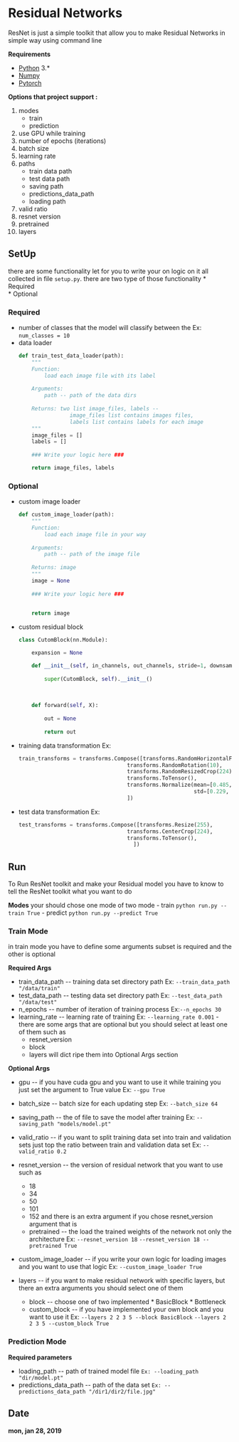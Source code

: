 

# Residual Networks
ResNet is just a simple toolkit that allow you to make Residual Networks in simple way using command line

**Requirements**
- [Python](https://www.python.org/) 3.*
- [Numpy](http://www.numpy.org/)
- [Pytorch](https://pytorch.org/)


**Options that project support :**
1. modes 
	- train 
	- prediction
2. use GPU while training
3. number of epochs (iterations)
4. batch size
5. learning rate 
6. paths 
	* train data path
	* test data path   
	*  saving path  
	* predictions_data_path
	* loading path
7. valid ratio
8. resnet version
9. pretrained
10. layers

## SetUp

there are some functionality let for you to write your on logic on it all collected in file `setup.py`. 
there are two type of those functionality 
	* 	Required	
	* Optional



### **Required**
- number of classes that the model will classify between the 
	Ex: `num_classes = 10`
- data loader 
	```py
	def train_test_data_loader(path):
	    """
	    Function:
	        load each image file with its label
	    
	    Arguments:
	        path -- path of the data dirs
	    
	    Returns: two list image_files, labels --
	                image_files list contains images files,
	                labels list contains labels for each image
	    """
	    image_files = []
	    labels = []
	    
	    ### Write your logic here ###

	    return image_files, labels
	```
### **Optional**
- custom image loader
	```py
	def custom_image_loader(path):
	    """
	    Function:
	        load each image file in your way
	    
	    Arguments:
	        path -- path of the image file
	    
	    Returns: image
	    """
	    image = None
	    
	    ### Write your logic here ###

	    
	    return image
	```
- custom residual block
	```py
	class CutomBlock(nn.Module):
    
	    expansion = None

	    def __init__(self, in_channels, out_channels, stride=1, downsample=None):
	        
	        super(CutomBlock, self).__init__()
	        
	        
	    
	    def forward(self, X):
	        
	        out = None
	        
	        return out
    
	```
- training data transformation
	Ex:
	```py
	train_transforms = transforms.Compose([transforms.RandomHorizontalFlip(),
                                      transforms.RandomRotation(10),
                                      transforms.RandomResizedCrop(224),
                                      transforms.ToTensor(),
                                      transforms.Normalize(mean=[0.485, 0.456, 0.406],
                                                           std=[0.229, 0.224, 0.225]),
                                      ])

	```
- test data transformation
	Ex: 
	```py
	test_transforms = transforms.Compose([transforms.Resize(255),
                                      transforms.CenterCrop(224),
                                      transforms.ToTensor(),
                                        ])

	```
		
## Run
To Run ResNet toolkit and make your Residual model you have to know to tell the ResNet toolkit what you want to do 

**Modes**
	your should chose one mode of two mode
	- train
		`python run.py --train True`
	- predict
		`python run.py --predict True`

### Train Mode
in train mode you have to define some arguments subset is required and the other is optional 

**Required Args**
- train_data_path -- training data set directory path 
	Ex: `--train_data_path "/data/train"` 
- test_data_path -- testing data set directory path 
	Ex: `--test_data_path "/data/test"` 
- n_epochs -- number of iteration of training process 
	Ex:`--n_epochs 30`
- learning_rate -- learning rate of training 
	Ex: `--learning_rate 0.001`
-there are some args that are optional but you should select at least one of them such as 
	*	resnet_version
	*	block
	*	layers
will dict ripe them into  Optional Args section 

**Optional Args**

-  gpu -- if you have cuda gpu and you want to use it while training you just set the argument to True value
	Ex: `--gpu True`
- batch_size -- batch size for each updating step
	Ex: `--batch_size 64`
- saving_path -- the of file to save the model after training 
  Ex: `--saving_path "models/model.pt"`
- valid_ratio -- if you want to split training data set into train and validation sets just top the ratio between train and validation data set 
	Ex: `--valid_ratio 0.2`
- resnet_version -- the version of residual network that you want to use such as 
	* 18
	* 34
	* 50
	* 101
	* 152
	and there is an extra argument if you chose resnet_version argument that is 
	- pretrained -- the load the trained weights of the network not only the architecture 
Ex: 
 `--resnet_version 18`
 `--resnet_version 18 --pretrained True` 
- custom_image_loader -- if you write your own logic for loading images and you want to use that logic 
 Ex: `--custom_image_loader True`

- layers -- if you want to make residual network with specific layers, but there an extra arguments you should select one of them 
	*   block -- choose  one of two implemented
			*  BasicBlock
			* Bottleneck
	* custom_block -- if you have implemented your own block and you want to use it 
	Ex:
	`--layers 2 2 3 5 --block BasicBlock`
	`--layers 2 2 3 5 --custom_block True`

### Prediction Mode

**Required parameters**
- loading_path -- path of trained model file
	`Ex: --loading_path "dir/model.pt"`
- predictions_data_path -- path of the data set
	`Ex: --predictions_data_path "/dir1/dir2/file.jpg"`


## Date
**mon, jan 28, 2019**
